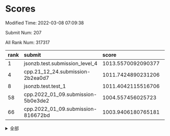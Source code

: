 # Scores

Modified Time: 2022-03-08 07:09:38

Submit Num: 207

All Rank Num: 317317

| rank |               submit               |       score        |       sigma        | pk_num |
| :--- | :--------------------------------- | :----------------- | :----------------- | :----- |
| 1    | jsonzb.test.submission_level_4     | 1013.5570092090377 | 0.8196924008660661 | 6130   |
| 4    | cpp.21_12_24.submission-2b2ea0d7   | 1011.7424890231206 | 0.7883988960693931 | 6126   |
| 8    | jsonzb.test.test_1                 | 1011.4042115516706 | 0.7758198616378783 | 6126   |
| 58   | cpp.2022_01_09.submission-5b0e3de2 | 1004.557456025723  | 0.7104506302253352 | 6128   |
| 66   | cpp.2022_01_09.submission-816672bd | 1003.9406180765181 | 0.7249830665570547 | 6128   |


<details>
<summary>全部</summary>

| rank |                 submit                 |       score        |       sigma        | pk_num |
| :--- | :------------------------------------- | :----------------- | :----------------- | :----- |
| 1    | jsonzb.test.submission_level_4         | 1013.5570092090377 | 0.8196924008660661 | 6130   |
| 2    | gobigger.level_3.submission_level_3_11 | 1012.0821135567124 | 0.7851318108535323 | 6132   |
| 3    | gobigger.level_3.submission_level_3_38 | 1012.066610489707  | 0.7791021825348127 | 6132   |
| 4    | cpp.21_12_24.submission-2b2ea0d7       | 1011.7424890231206 | 0.7883988960693931 | 6126   |
| 5    | gobigger.level_3.submission_level_3_6  | 1011.6623205534216 | 0.782387140001873  | 6131   |
| 6    | gobigger.level_3.submission_level_3_43 | 1011.644888148308  | 0.7635298078687163 | 6131   |
| 7    | gobigger.level_3.submission_level_3_13 | 1011.4892931949772 | 0.7639231451669002 | 6130   |
| 8    | jsonzb.test.test_1                     | 1011.4042115516706 | 0.7758198616378783 | 6126   |
| 9    | gobigger.level_3.submission_level_3_19 | 1011.3131364007552 | 0.7545273171146799 | 6135   |
| 10   | gobigger.level_3.submission_level_3_14 | 1011.1245361043319 | 0.7759575738167027 | 6131   |
| 11   | gobigger.level_3.submission_level_3_17 | 1011.0813911406473 | 0.7744545713332657 | 6130   |
| 12   | gobigger.level_3.submission_level_3_10 | 1011.0751966320191 | 0.7580733652931626 | 6137   |
| 13   | gobigger.level_3.submission_level_3_46 | 1010.986899000488  | 0.7759500531717958 | 6137   |
| 14   | gobigger.level_3.submission_level_3_27 | 1010.9361750230075 | 0.776871112273581  | 6134   |
| 15   | gobigger.level_3.submission_level_3_39 | 1010.7794967586974 | 0.7663355042254819 | 6132   |
| 16   | gobigger.level_3.submission_level_3_7  | 1010.6323512765814 | 0.7792056103892884 | 6130   |
| 17   | gobigger.level_3.submission_level_3_33 | 1010.5502316774171 | 0.7506180453185428 | 6131   |
| 18   | gobigger.level_3.submission_level_3_47 | 1010.4072134485201 | 0.7593664057524503 | 6134   |
| 19   | gobigger.level_3.submission_level_3_48 | 1010.3792253269495 | 0.7642096591934738 | 6136   |
| 20   | gobigger.level_3.submission_level_3_41 | 1010.265551843847  | 0.7691553405197535 | 6134   |
| 21   | gobigger.level_3.submission_level_3_0  | 1010.2386878361323 | 0.7463924391825523 | 6128   |
| 22   | gobigger.level_3.submission_level_3_23 | 1010.2196127334865 | 0.7628485294747855 | 6133   |
| 23   | gobigger.level_3.submission_level_3_18 | 1010.1761484902546 | 0.7673732185807676 | 6131   |
| 24   | gobigger.level_3.submission_level_3_3  | 1010.0587960362326 | 0.7645952806861808 | 6131   |
| 25   | gobigger.level_3.submission_level_3_5  | 1010.0150877888825 | 0.7713235708747002 | 6125   |
| 26   | gobigger.level_3.submission_level_3_26 | 1009.9128314217228 | 0.7561788179058104 | 6131   |
| 27   | gobigger.level_3.submission_level_3_21 | 1009.8894606906346 | 0.7631886434811127 | 6131   |
| 28   | gobigger.level_3.submission_level_3_37 | 1009.8676199149933 | 0.751615730378619  | 6132   |
| 29   | gobigger.level_3.submission_level_3_32 | 1009.7375020553634 | 0.7484361835003724 | 6133   |
| 30   | gobigger.level_3.submission_level_3_8  | 1009.6431683553104 | 0.7638703010032087 | 6132   |
| 31   | gobigger.level_3.submission_level_3_16 | 1009.6004171993217 | 0.7604932604744546 | 6133   |
| 32   | gobigger.level_3.submission_level_3_4  | 1009.5598575786339 | 0.7609097569201108 | 6129   |
| 33   | gobigger.level_3.submission_level_3_28 | 1009.5492551765649 | 0.7778289159607485 | 6132   |
| 34   | gobigger.level_3.submission_level_3_30 | 1009.5247632748639 | 0.7602375187691512 | 6131   |
| 35   | gobigger.level_3.submission_level_3_22 | 1009.4411362802961 | 0.7542994925287596 | 6137   |
| 36   | gobigger.level_3.submission_level_3_45 | 1009.3685358241694 | 0.7509688453940431 | 6127   |
| 37   | gobigger.level_3.submission_level_3_15 | 1009.3515098338248 | 0.7635064551371472 | 6135   |
| 38   | gobigger.level_3.submission_level_3_2  | 1009.3497229027322 | 0.7302842677005871 | 6135   |
| 39   | gobigger.level_3.submission_level_3_12 | 1009.3422028948339 | 0.7355745196387135 | 6127   |
| 40   | gobigger.level_3.submission_level_3_25 | 1009.2993068357256 | 0.7421245758071711 | 6133   |
| 41   | gobigger.level_3.submission_level_3_20 | 1009.2803973909118 | 0.7646059920068436 | 6130   |
| 42   | gobigger.level_3.submission_level_3_44 | 1009.2382690258264 | 0.7705114220566094 | 6132   |
| 43   | gobigger.level_3.submission_level_3_31 | 1009.1839446010622 | 0.7472622966599141 | 6128   |
| 44   | gobigger.level_3.submission_level_3_35 | 1009.1378549821103 | 0.7498639704562902 | 6130   |
| 45   | gobigger.level_3.submission_level_3_9  | 1008.8914666662997 | 0.7812208545337697 | 6136   |
| 46   | gobigger.level_3.submission_level_3_36 | 1008.6371572766564 | 0.7526552841923732 | 6130   |
| 47   | gobigger.level_3.submission_level_3_1  | 1008.5925691867027 | 0.778595786173096  | 6128   |
| 48   | gobigger.level_3.submission_level_3_49 | 1008.4346310986192 | 0.733235201365344  | 6133   |
| 49   | gobigger.level_3.submission_level_3_40 | 1008.320436889486  | 0.7401396617377084 | 6135   |
| 50   | gobigger.level_3.submission_level_3_42 | 1008.2215738317494 | 0.7553239788377334 | 6130   |
| 51   | gobigger.level_3.submission_level_3_29 | 1008.1049321671356 | 0.739348379220626  | 6138   |
| 52   | gobigger.level_3.submission_level_3_34 | 1008.0984437044486 | 0.7466568819993219 | 6132   |
| 53   | gobigger.level_3.submission_level_3_24 | 1007.9309600603646 | 0.7457488223054473 | 6134   |
| 54   | gobigger.level_1.submission_level_1_46 | 1004.9845886483645 | 0.730559417820382  | 6135   |
| 55   | gobigger.level_1.submission_level_1_17 | 1004.7970493374075 | 0.7437467001426254 | 6132   |
| 56   | gobigger.level_1.submission_level_1_5  | 1004.7589708307246 | 0.7212708181158959 | 6137   |
| 57   | gobigger.level_1.submission_level_1_41 | 1004.5797486133041 | 0.7037482402431813 | 6129   |
| 58   | cpp.2022_01_09.submission-5b0e3de2     | 1004.557456025723  | 0.7104506302253352 | 6128   |
| 59   | gobigger.level_1.submission_level_1_26 | 1004.5371670909332 | 0.7215071278577405 | 6130   |
| 60   | gobigger.level_1.submission_level_1_24 | 1004.3854442508002 | 0.7248745943232954 | 6127   |
| 61   | gobigger.level_1.submission_level_1_22 | 1004.2312836329995 | 0.7135139031099994 | 6133   |
| 62   | gobigger.level_1.submission_level_1_23 | 1004.1409266158138 | 0.7158246436041767 | 6136   |
| 63   | gobigger.level_1.submission_level_1_33 | 1004.1114070919627 | 0.7192828381434891 | 6130   |
| 64   | gobigger.level_1.submission_level_1_6  | 1004.102931155713  | 0.712023287078665  | 6129   |
| 65   | gobigger.level_1.submission_level_1_40 | 1004.0978025278467 | 0.7281287180844567 | 6131   |
| 66   | cpp.2022_01_09.submission-816672bd     | 1003.9406180765181 | 0.7249830665570547 | 6128   |
| 67   | gobigger.level_1.submission_level_1_16 | 1003.7764777964445 | 0.7088640448566889 | 6137   |
| 68   | gobigger.level_1.submission_level_1_21 | 1003.7601879767432 | 0.7130728629739373 | 6133   |
| 69   | gobigger.level_1.submission_level_1_32 | 1003.7405285958102 | 0.7237812093669108 | 6130   |
| 70   | gobigger.level_1.submission_level_1_34 | 1003.7335200687236 | 0.7162645998133423 | 6133   |
| 71   | gobigger.level_1.submission_level_1_42 | 1003.7150664163396 | 0.7212143596314728 | 6133   |
| 72   | gobigger.level_1.submission_level_1_0  | 1003.6966458724993 | 0.7126674894582743 | 6130   |
| 73   | gobigger.level_1.submission_level_1_45 | 1003.6188286845193 | 0.7184330815499065 | 6133   |
| 74   | gobigger.level_1.submission_level_1_44 | 1003.5745194067543 | 0.721618852149245  | 6131   |
| 75   | gobigger.level_1.submission_level_1_48 | 1003.5538622372095 | 0.7239621927502996 | 6131   |
| 76   | gobigger.level_1.submission_level_1_3  | 1003.5528813263224 | 0.719066371206147  | 6129   |
| 77   | gobigger.level_1.submission_level_1_49 | 1003.5099405597464 | 0.7097814799856544 | 6132   |
| 78   | gobigger.level_1.submission_level_1_31 | 1003.4584622651932 | 0.7096100132589311 | 6133   |
| 79   | gobigger.level_1.submission_level_1_29 | 1003.4515931761272 | 0.7102374066342335 | 6135   |
| 80   | gobigger.level_1.submission_level_1_1  | 1003.4061480552504 | 0.7250977253781937 | 6133   |
| 81   | gobigger.level_1.submission_level_1_38 | 1003.3896028448534 | 0.7111573231112823 | 6133   |
| 82   | gobigger.level_1.submission_level_1_37 | 1003.2730849742412 | 0.7100163778961499 | 6126   |
| 83   | gobigger.level_1.submission_level_1_9  | 1003.2604608551121 | 0.7183136709626752 | 6132   |
| 84   | gobigger.level_1.submission_level_1_4  | 1003.257137424943  | 0.7125049201476956 | 6133   |
| 85   | gobigger.level_1.submission_level_1_19 | 1003.2398086837458 | 0.70824573056103   | 6132   |
| 86   | gobigger.level_1.submission_level_1_7  | 1003.1902943476118 | 0.714106224327473  | 6133   |
| 87   | gobigger.level_1.submission_level_1_28 | 1003.1835841058937 | 0.705291810445589  | 6137   |
| 88   | gobigger.level_1.submission_level_1_18 | 1003.176880533244  | 0.713706613791887  | 6132   |
| 89   | gobigger.level_1.submission_level_1_25 | 1003.1724278059123 | 0.723429205926234  | 6129   |
| 90   | gobigger.level_1.submission_level_1_39 | 1003.172344156622  | 0.7125465189295762 | 6135   |
| 91   | gobigger.level_1.submission_level_1_11 | 1003.0406448225657 | 0.7068534944411029 | 6132   |
| 92   | gobigger.level_1.submission_level_1_47 | 1003.0184021937175 | 0.721805092989276  | 6136   |
| 93   | gobigger.level_1.submission_level_1_14 | 1002.9310059915196 | 0.7095532655428657 | 6135   |
| 94   | gobigger.level_1.submission_level_1_12 | 1002.904560658291  | 0.7317582561246375 | 6134   |
| 95   | gobigger.level_1.submission_level_1_27 | 1002.757698120657  | 0.714568180805339  | 6137   |
| 96   | gobigger.level_1.submission_level_1_2  | 1002.6067753343194 | 0.7178041164499132 | 6136   |
| 97   | gobigger.level_1.submission_level_1_36 | 1002.5975159063079 | 0.724386002438735  | 6124   |
| 98   | gobigger.level_1.submission_level_1_15 | 1002.5586597331134 | 0.7039288620843362 | 6135   |
| 99   | gobigger.level_1.submission_level_1_43 | 1002.2991965208812 | 0.7059099523759337 | 6135   |
| 100  | gobigger.level_1.submission_level_1_35 | 1002.2173309215635 | 0.7111096035499422 | 6131   |
| 101  | gobigger.level_1.submission_level_1_10 | 1002.1872220198462 | 0.7211850949335837 | 6132   |
| 102  | gobigger.level_1.submission_level_1_8  | 1002.1386440914484 | 0.7157883595345346 | 6133   |
| 103  | gobigger.level_1.submission_level_1_13 | 1002.0572104283762 | 0.7049799174549791 | 6137   |
| 104  | gobigger.level_1.submission_level_1_30 | 1001.935963184744  | 0.7071309473218998 | 6129   |
| 105  | gobigger.level_1.submission_level_1_20 | 1001.6572783324091 | 0.7163509732921962 | 6136   |
| 106  | gobigger.random.submission_random_0    | 997.2995116171959  | 0.6929808511091134 | 6130   |
| 107  | gobigger.random.submission_random_34   | 997.167498471767   | 0.7121961792463366 | 6134   |
| 108  | gobigger.random.submission_random_23   | 996.8734688693883  | 0.7103849651860729 | 6132   |
| 109  | gobigger.random.submission_random_1    | 996.7935634160106  | 0.7037475139962848 | 6131   |
| 110  | gobigger.random.submission_random_8    | 996.7540569108736  | 0.7259944265555285 | 6133   |
| 111  | gobigger.random.submission_random_46   | 996.6867979476489  | 0.7059505045745265 | 6131   |
| 112  | gobigger.random.submission_random_36   | 996.6562341006552  | 0.6999582441547334 | 6134   |
| 113  | gobigger.random.submission_random_41   | 996.6516415656297  | 0.713124341370194  | 6133   |
| 114  | gobigger.random.submission_random_10   | 996.6173658592364  | 0.7030126367369349 | 6132   |
| 115  | gobigger.random.submission_random_28   | 996.6149779836448  | 0.7079995127623715 | 6129   |
| 116  | gobigger.random.submission_random_32   | 996.6103381528644  | 0.708377291418064  | 6132   |
| 117  | gobigger.random.submission_random_30   | 996.6028508334242  | 0.7285901802170023 | 6125   |
| 118  | gobigger.random.submission_random_37   | 996.5965500576414  | 0.7095838140315468 | 6133   |
| 119  | gobigger.random.submission_random_18   | 996.5794786197592  | 0.7085521125557167 | 6130   |
| 120  | gobigger.random.submission_random_29   | 996.4910458911025  | 0.707317174678053  | 6133   |
| 121  | gobigger.random.submission_random_13   | 996.4893510233869  | 0.7226292930074394 | 6134   |
| 122  | gobigger.random.submission_random_42   | 996.4816343946359  | 0.7117315957027187 | 6125   |
| 123  | gobigger.random.submission_random_22   | 996.429512405929   | 0.6989541353095369 | 6129   |
| 124  | gobigger.random.submission_random_40   | 996.3774576521816  | 0.7159589976443729 | 6132   |
| 125  | gobigger.random.submission_random_45   | 996.3474849970169  | 0.7124269885917281 | 6126   |
| 126  | gobigger.random.submission_random_26   | 996.3458845674687  | 0.7121533209601231 | 6128   |
| 127  | gobigger.random.submission_random_25   | 996.2324051909065  | 0.7187884088493874 | 6135   |
| 128  | gobigger.random.submission_random_11   | 996.2169220482639  | 0.7137251928916483 | 6133   |
| 129  | gobigger.random.submission_random_5    | 996.2127696106951  | 0.7198165799468267 | 6131   |
| 130  | gobigger.random.submission_random_16   | 996.1947183180966  | 0.7128007879234839 | 6136   |
| 131  | gobigger.random.submission_random_20   | 996.1437143102277  | 0.7046848496459583 | 6130   |
| 132  | gobigger.random.submission_random_6    | 996.1108067048516  | 0.7132940560954124 | 6130   |
| 133  | gobigger.random.submission_random_17   | 996.0951995373653  | 0.7080901573154452 | 6128   |
| 134  | gobigger.random.submission_random_33   | 996.0316794608567  | 0.7094477867829428 | 6128   |
| 135  | gobigger.random.submission_random_38   | 995.9761592981822  | 0.7166553477243628 | 6126   |
| 136  | gobigger.random.submission_random_2    | 995.9738105317452  | 0.7172712224021686 | 6132   |
| 137  | gobigger.random.submission_random_14   | 995.9188758974268  | 0.7057430487036249 | 6133   |
| 138  | gobigger.random.submission_random_12   | 995.8216769867474  | 0.7144757899039819 | 6133   |
| 139  | gobigger.random.submission_random_4    | 995.7093654500165  | 0.7119102599048748 | 6133   |
| 140  | gobigger.random.submission_random_21   | 995.6901242640437  | 0.7112168679760756 | 6131   |
| 141  | gobigger.random.submission_random_7    | 995.6482383117846  | 0.7134049496985626 | 6131   |
| 142  | gobigger.random.submission_random_19   | 995.6394334153201  | 0.7065395231623718 | 6131   |
| 143  | gobigger.random.submission_random_9    | 995.6036207502343  | 0.7194376448244207 | 6132   |
| 144  | gobigger.random.submission_random_43   | 995.5364900460222  | 0.7102493466546502 | 6132   |
| 145  | gobigger.random.submission_random_27   | 995.5363786889088  | 0.7198069303878463 | 6134   |
| 146  | gobigger.random.submission_random_47   | 995.4631709602039  | 0.7118025524748404 | 6129   |
| 147  | gobigger.random.submission_random_44   | 995.4530349376486  | 0.7193727966359662 | 6135   |
| 148  | gobigger.random.submission_random_31   | 995.428472898213   | 0.6995263465749287 | 6128   |
| 149  | gobigger.random.submission_random_49   | 995.2890534015555  | 0.7246725733247494 | 6133   |
| 150  | gobigger.random.submission_random_3    | 995.2790126710003  | 0.7192181311662514 | 6130   |
| 151  | gobigger.random.submission_random_48   | 995.2648249076129  | 0.7186370472371083 | 6125   |
| 152  | gobigger.random.submission_random_39   | 995.0533043386189  | 0.7112739210341381 | 6135   |
| 153  | gobigger.random.submission_random_24   | 995.0248011806281  | 0.7071685311330473 | 6125   |
| 154  | gobigger.random.submission_random_15   | 994.5857172525032  | 0.7138476488146325 | 6130   |
| 155  | gobigger.random.submission_random_35   | 994.2544312240674  | 0.7323819446682838 | 6131   |
| 156  | gobigger.level_2.submission_level_2_18 | 994.0441130268831  | 0.7314798330147325 | 6131   |
| 157  | gobigger.level_2.submission_level_2_10 | 993.5980285658718  | 0.7266304911195065 | 6133   |
| 158  | gobigger.level_2.submission_level_2_4  | 993.5501166313679  | 0.7414272652981387 | 6127   |
| 159  | gobigger.level_2.submission_level_2_46 | 993.3140299774736  | 0.7454941048422958 | 6128   |
| 160  | gobigger.level_2.submission_level_2_30 | 993.2827939845639  | 0.7325881612020421 | 6133   |
| 161  | gobigger.level_2.submission_level_2_21 | 993.1198132992819  | 0.7342121498777008 | 6134   |
| 162  | gobigger.level_2.submission_level_2_12 | 993.0122051889866  | 0.7483212197026973 | 6131   |
| 163  | gobigger.level_2.submission_level_2_33 | 993.0037855190111  | 0.7337142486067186 | 6129   |
| 164  | gobigger.level_2.submission_level_2_27 | 992.9296667281867  | 0.7234915720746712 | 6131   |
| 165  | gobigger.level_2.submission_level_2_3  | 992.9218325172478  | 0.7416871093466434 | 6135   |
| 166  | gobigger.level_2.submission_level_2_15 | 992.8823536101244  | 0.7586834687446715 | 6129   |
| 167  | gobigger.level_2.submission_level_2_25 | 992.840362220037   | 0.7524948339688289 | 6135   |
| 168  | gobigger.level_2.submission_level_2_2  | 992.8235990359659  | 0.7532818870615493 | 6129   |
| 169  | gobigger.level_2.submission_level_2_28 | 992.7363490000555  | 0.7319345811282356 | 6131   |
| 170  | gobigger.level_2.submission_level_2_47 | 992.6655803527558  | 0.7567714157943433 | 6132   |
| 171  | gobigger.level_2.submission_level_2_48 | 992.6145370475032  | 0.7461588728694685 | 6137   |
| 172  | gobigger.level_2.submission_level_2_14 | 992.6035372229749  | 0.7454601724458305 | 6128   |
| 173  | gobigger.level_2.submission_level_2_32 | 992.562758226714   | 0.7284833139809821 | 6128   |
| 174  | gobigger.level_2.submission_level_2_7  | 992.496174326189   | 0.737543308868169  | 6133   |
| 175  | gobigger.level_2.submission_level_2_31 | 992.3936899042708  | 0.7537499810117082 | 6132   |
| 176  | gobigger.level_2.submission_level_2_41 | 992.3582399555028  | 0.7456078158899394 | 6131   |
| 177  | gobigger.level_2.submission_level_2_42 | 992.3147794160113  | 0.7475555288526906 | 6139   |
| 178  | gobigger.level_2.submission_level_2_29 | 992.2774120043766  | 0.7306512907706031 | 6136   |
| 179  | gobigger.level_2.submission_level_2_9  | 992.2725117925166  | 0.7367477665104061 | 6137   |
| 180  | gobigger.level_2.submission_level_2_37 | 992.2561108088692  | 0.7356105196450176 | 6125   |
| 181  | gobigger.level_2.submission_level_2_0  | 992.1601368085602  | 0.7464529272728246 | 6132   |
| 182  | gobigger.level_2.submission_level_2_43 | 992.088777970305   | 0.7411201850613177 | 6130   |
| 183  | gobigger.level_2.submission_level_2_13 | 992.0800943382111  | 0.7413965604779666 | 6132   |
| 184  | gobigger.level_2.submission_level_2_39 | 992.0759428707589  | 0.7444301393508583 | 6132   |
| 185  | gobigger.level_2.submission_level_2_26 | 992.0068412124449  | 0.743409612095199  | 6131   |
| 186  | gobigger.level_2.submission_level_2_44 | 991.9825203350078  | 0.7513801495214086 | 6134   |
| 187  | gobigger.level_2.submission_level_2_49 | 991.9654861828919  | 0.7470124282878527 | 6135   |
| 188  | gobigger.level_2.submission_level_2_45 | 991.9550373703987  | 0.7594550206961628 | 6127   |
| 189  | gobigger.level_2.submission_level_2_19 | 991.8264323910998  | 0.7424662420773301 | 6131   |
| 190  | gobigger.level_2.submission_level_2_23 | 991.7517254196612  | 0.7559553944299431 | 6131   |
| 191  | gobigger.level_2.submission_level_2_35 | 991.736928923104   | 0.7738747656869965 | 6132   |
| 192  | gobigger.level_2.submission_level_2_36 | 991.5956241732528  | 0.7556234630940561 | 6130   |
| 193  | gobigger.level_2.submission_level_2_38 | 991.5528338833024  | 0.7669698309218004 | 6133   |
| 194  | gobigger.level_2.submission_level_2_17 | 991.4693518841409  | 0.7465532893230369 | 6137   |
| 195  | gobigger.level_2.submission_level_2_11 | 991.3002720243733  | 0.7498105598708475 | 6133   |
| 196  | gobigger.level_2.submission_level_2_22 | 991.2832008489426  | 0.7544097688947576 | 6134   |
| 197  | gobigger.level_2.submission_level_2_5  | 991.2131462863939  | 0.7439958492524309 | 6129   |
| 198  | gobigger.level_2.submission_level_2_8  | 990.9412851887508  | 0.7615681854886087 | 6131   |
| 199  | gobigger.level_2.submission_level_2_34 | 990.8619619664722  | 0.7636239560627864 | 6137   |
| 200  | gobigger.level_2.submission_level_2_1  | 990.7796749973877  | 0.7526853734833349 | 6138   |
| 201  | gobigger.level_2.submission_level_2_16 | 990.7229079785923  | 0.741044848236886  | 6129   |
| 202  | gobigger.level_2.submission_level_2_40 | 990.2746243788425  | 0.7841772161558014 | 6135   |
| 203  | gobigger.level_2.submission_level_2_6  | 989.9354505595394  | 0.7798801066573766 | 6128   |
| 204  | gobigger.level_2.submission_level_2_24 | 989.6866365866238  | 0.7725364040020117 | 6131   |
| 205  | gobigger.level_2.submission_level_2_20 | 989.6560829331405  | 0.7746979363677362 | 6135   |
| 206  | gobigger.none.submission_none_1        | 977.5639435311838  | 1.255600029206117  | 6127   |
| 207  | gobigger.none.submission_none_0        | 976.8191039890858  | 1.447582935767673  | 6134   |

</details>